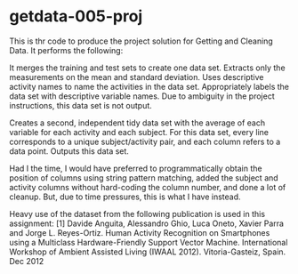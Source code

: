 getdata-005-proj
================

This is thr code to produce the project solution for Getting and Cleaning
Data.  It performs the following:

It merges the training and test sets to create one data set.
Extracts only the measurements on the mean and standard deviation.
Uses descriptive activity names to name the activities in the data set.
Appropriately labels the data set with descriptive variable names.
Due to ambiguity in the project instructions, this data set is not output.

Creates a second, independent tidy data set with the average of each variable
for each activity and each subject.  For this data set, every line corresponds
to a unique subject/activity pair, and each column refers to a data point.
Outputs this data set.

Had I the time, I would have preferred to programmatically obtain the position
of columns using string pattern matching, added the subject and activity
columns without hard-coding the column number, and done a lot of cleanup.  But,
due to time pressures, this is what I have instead.

Heavy use of the dataset from the following publication is used in this assignment:
[1] Davide Anguita, Alessandro Ghio, Luca Oneto, Xavier Parra and Jorge L. Reyes-Ortiz. Human Activity Recognition on Smartphones using a Multiclass Hardware-Friendly Support Vector Machine. International Workshop of Ambient Assisted Living (IWAAL 2012). Vitoria-Gasteiz, Spain. Dec 2012

